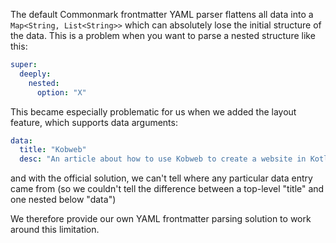 The default Commonmark frontmatter YAML parser flattens all data into a `Map<String, List<String>>` which can absolutely
lose the initial structure of the data. This is a problem when you want to parse a nested structure like this:

```yaml
super:
  deeply:
    nested:
      option: "X"
```

This became especially problematic for us when we added the layout feature, which supports data arguments:

```yaml
data:
  title: "Kobweb"
  desc: "An article about how to use Kobweb to create a website in Kotlin."
```

and with the official solution, we can't tell where any particular data entry came from (so we couldn't tell the
difference between a top-level "title" and one nested below "data")

We therefore provide our own YAML frontmatter parsing solution to work around this limitation.